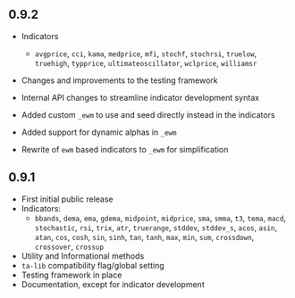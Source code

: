 ## 0.9.2

  - Indicators
    - `avgprice`, `cci`, `kama`, `medprice`, `mfi`, `stochf`, `stochrsi`,
      `truelow`, `truehigh`, `typprice`, `ultimateoscillator`, `wclprice`,
      `williamsr`

  - Changes and improvements to the testing framework
  - Internal API changes to streamline indicator development syntax
  - Added custom `_ewm` to use and seed directly instead in the indicators
  - Added support for dynamic alphas in `_ewm`
  - Rewrite of `ewm` based indicators to `_ewm` for simplification

## 0.9.1

  - First initial public release
  - Indicators:
    - `bbands`, `dema`, `ema`, `gdema`, `midpoint`, `midprice`, `sma`, `smma`,
    `t3`, `tema`, `macd`, `stochastic`, `rsi`, `trix`, `atr`, `truerange`,
    `stddev`, `stddev_s`, `acos`, `asin`, `atan`, `cos`, `cosh`, `sin`, `sinh`,
    `tan`, `tanh`, `max`, `min`, `sum`, `crossdown`, `crossover`, `crossup`
  - Utility and Informational methods
  - `ta-lib` compatibility flag/global setting
  - Testing framework in place
  - Documentation, except for indicator development
